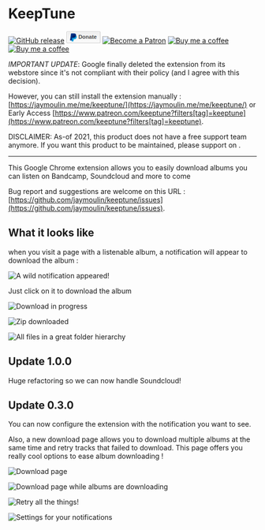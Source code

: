 KeepTune
==
[![GitHub release](https://img.shields.io/github/release/jaymoulin/keeptune.svg)](https://github.com/jaymoulin/keeptune/releases)
[![PayPal donation](https://github.com/jaymoulin/jaymoulin.github.io/raw/master/ppl.png "PayPal donation")](https://www.paypal.me/jaymoulin)
[![Become a Patron](https://badgen.net/badge/become/a%20patron/F96854 "Become a Patron")](https://patreon.com/keeptune)
[![Buy me a coffee](https://www.buymeacoffee.com/assets/img/custom_images/orange_img.png "Buy me a coffee")](https://www.buymeacoffee.com/jaymoulin)
[![Buy me a coffee](https://ko-fi.com/img/githubbutton_sm.svg "Buy me a coffee")](https://www.ko-fi.com/jaymoulin)


*IMPORTANT UPDATE*: Google finally deleted the extension from its webstore since it's not compliant with their policy (and I agree with this decision).

However, you can still install the extension manually : [https://jaymoulin.me/me/keeptune/](https://jaymoulin.me/me/keeptune/) or Early Access [https://www.patreon.com/keeptune?filters[tag]=keeptune](https://www.patreon.com/keeptune?filters[tag]=keeptune).

DISCLAIMER: As-of 2021, this product does not have a free support team anymore. If you want this product to be maintained, please support on .

_____

This Google Chrome extension allows you to easily download albums you can listen on Bandcamp, Soundcloud and more to come

Bug report and suggestions are welcome on this URL : [https://github.com/jaymoulin/keeptune/issues](https://github.com/jaymoulin/keeptune/issues).

## What it looks like

when you visit a page with a listenable album, a notification will appear to download the album :

![A wild notification appeared!](https://jaymoulin.me/assets/images/me/keeptune/notif-1.png "A wild notification appeared!")

Just click on it to download the album

![Download in progress](https://jaymoulin.me/assets/images/me/keeptune/notif-2.png "Download in progress")

![Zip downloaded](https://jaymoulin.me/assets/images/me/keeptune/zip.png "Zip downloaded")

![All files in a great folder hierarchy](https://jaymoulin.me/assets/images/me/keeptune/folder.png "All files in a great folder hierarchy")

## Update 1.0.0

Huge refactoring so we can now handle Soundcloud!

## Update 0.3.0

You can now configure the extension with the notification you want to see.

Also, a new download page allows you to download multiple albums at the same time and retry tracks that failed to download.
This page offers you really cool options to ease album downloading ! 
 
 ![Download page](https://jaymoulin.me/assets/images/me/keeptune/downloadPage.png "Download page")
 
 ![Download page while albums are downloading](https://jaymoulin.me/assets/images/me/keeptune/downloadPageProgress.png "Download page while albums are downloading")
 
 ![Retry all the things!](https://jaymoulin.me/assets/images/me/keeptune/retryAll.png "Retry all the things!")
 
 ![Settings for your notifications](https://jaymoulin.me/assets/images/me/keeptune/settings.png "Settings for your notifications")
 

